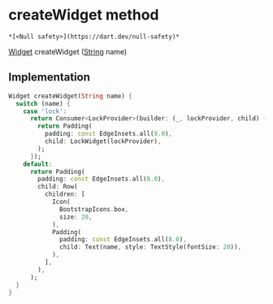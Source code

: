 


# createWidget method




    *[<Null safety>](https://dart.dev/null-safety)*




[Widget](https://api.flutter.dev/flutter/widgets/Widget-class.html) createWidget
([String](https://api.flutter.dev/flutter/dart-core/String-class.html) name)








## Implementation

```dart
Widget createWidget(String name) {
  switch (name) {
    case 'lock':
      return Consumer<LockProvider>(builder: (_, lockProvider, child) {
        return Padding(
          padding: const EdgeInsets.all(8.0),
          child: LockWidget(lockProvider),
        );
      });
    default:
      return Padding(
        padding: const EdgeInsets.all(8.0),
        child: Row(
          children: [
            Icon(
              BootstrapIcons.box,
              size: 20,
            ),
            Padding(
              padding: const EdgeInsets.all(8.0),
              child: Text(name, style: TextStyle(fontSize: 20)),
            ),
          ],
        ),
      );
  }
}
```







